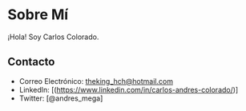 # Sobre Mí

¡Hola! Soy Carlos Colorado.

## Contacto
- Correo Electrónico: theking_hch@hotmail.com
- LinkedIn: [(https://www.linkedin.com/in/carlos-andres-colorado/)]
- Twitter: [@andres_mega]
